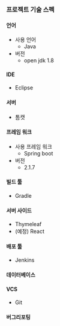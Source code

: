 ### 프로젝트 기술 스펙
#### 언어
- 사용 언어
    - Java
- 버전
    - open jdk 1.8

#### IDE
- Eclipse

#### 서버 
- 톰캣

#### 프레임 워크
- 사용 프레임 워크
    - Spring boot
- 버전 
    - 2.1.7

#### 빌드 툴
- Gradle

#### 서버 사이드
- Thymeleaf
- (예정) React

#### 배포 툴 
- Jenkins

#### 데이터베이스

#### VCS
- Git
    
#### 버그리포팅
